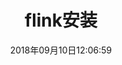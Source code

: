 ---
layout: post
title: "flink安装"
date: 2018年09月10日12:06:59
image: 'https://adongs.github.io/assets/img/resources/flink.png'
description: 学习flink安装
category: 'flink'
tags:
- kafka
introduction: flink在mac上安装
---